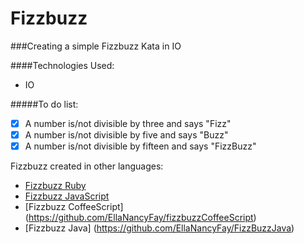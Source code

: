 Fizzbuzz
==================

###Creating a simple Fizzbuzz Kata in IO

####Technologies Used:

  - IO

#####To do list:

  - [x] A number is/not divisible by three and says "Fizz"
  - [x] A number is/not divisible by five and says "Buzz"
  - [x] A number is/not divisible by fifteen and says "FizzBuzz"

Fizzbuzz created in other languages:

  - [Fizzbuzz Ruby](https://github.com/EllaNancyFay/Fizzbuzz)
  - [Fizzbuzz JavaScript](https://github.com/EllaNancyFay/Fizzbuzz_JS)
  - [Fizzbuzz CoffeeScript] (https://github.com/EllaNancyFay/fizzbuzzCoffeeScript)
  - [Fizzbuzz Java] (https://github.com/EllaNancyFay/FizzBuzzJava)
